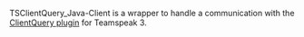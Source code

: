 TSClientQuery_Java-Client is a wrapper to handle a communication with the [ClientQuery plugin](https://forum.teamspeak.com/threads/66509-Official-ClientQuery-Plugin) for Teamspeak 3.
